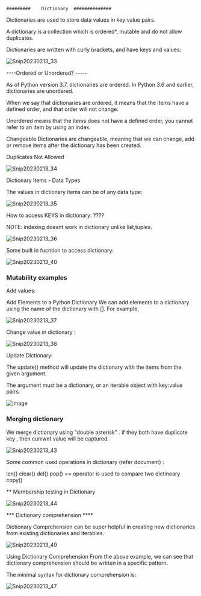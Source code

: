     #########    Dictionary  ##############
    
    
Dictionaries are used to store data values in key:value pairs.

A dictionary is a collection which is ordered*, mutable and do not allow duplicates.

Dictionaries are written with curly brackets, and have keys and values:


![Snip20230213_33](https://user-images.githubusercontent.com/93876736/218460668-bb5f3abc-8d17-44f9-b906-22393bf71f84.png)


----Ordered or Unordered? -----


As of Python version 3.7, dictionaries are ordered. In Python 3.6 and earlier, dictionaries are unordered.

When we say that dictionaries are ordered, it means that the items have a defined order, and that order will not change.

Unordered means that the items does not have a defined order, you cannot refer to an item by using an index.



Changeable
Dictionaries are changeable, meaning that we can change, add or remove items after the dictionary has been created.

Duplicates Not Allowed

![Snip20230213_34](https://user-images.githubusercontent.com/93876736/218463155-a9f13fb5-62aa-404a-b041-bfac7877a9ad.png)


Dictionary Items - Data Types

The values in dictionary items can be of any data type:


![Snip20230213_35](https://user-images.githubusercontent.com/93876736/218464023-5b43165e-c0bd-4ea4-be05-4913bc958051.png)



How to access KEYS in dictionary: ????

NOTE: indexing doesnt work in dictionary unlike list,tuples.

![Snip20230213_36](https://user-images.githubusercontent.com/93876736/218468578-c31b194e-4ae7-4e32-8a44-70a8b0c7a2a2.png)



Some built in fucntion to access dictionary:

![Snip20230213_40](https://user-images.githubusercontent.com/93876736/218481044-d8a6bc33-12e6-42ca-b9ba-59027b03d1f4.png)



### Mutability examples  ####

Add values:

Add Elements to a Python Dictionary
We can add elements to a dictionary using the name of the dictionary with []. For example,


![Snip20230213_37](https://user-images.githubusercontent.com/93876736/218472404-009a554d-e70a-4630-9da1-c651e3c5b7b7.png)



Change value in dictionary :

![Snip20230213_38](https://user-images.githubusercontent.com/93876736/218473122-280c0393-a2be-4dd0-9dba-2aa0244cf9d0.png)



Update Dictionary:

The update() method will update the dictionary with the items from the given argument.

The argument must be a dictionary, or an iterable object with key:value pairs.

![image](https://user-images.githubusercontent.com/93876736/218476018-27b3f0a6-cf43-4404-b55a-c074400dae78.png)


### Merging dictionary ###

We merge dictionary using  "double asterisk" . if they both have duplicate key , then currwnt value will be captured.

![Snip20230213_43](https://user-images.githubusercontent.com/93876736/218508134-74f657b5-b2e6-4e90-bddf-71eb32d054ff.png)


Some common used operations in dictionary (refer document) :

len()
clear()
del()
pop()
== operator is used to compare two dictinoary
copy()


** Membership testing in Dictionary

![Snip20230213_44](https://user-images.githubusercontent.com/93876736/218519505-1fe08ab9-fd19-40ad-9a43-35224d49207e.png)



*** Dictionary comprehension **** 

Dictionary Comprehension can be super helpful in creating new dictionaries from existing dictionaries and iterables.


![Snip20230213_49](https://user-images.githubusercontent.com/93876736/218529257-53ad710f-5e5f-4f38-afc0-d1078637969e.png)


Using Dictionary Comprehension
From the above example, we can see that dictionary comprehension should be written in a specific pattern.

The minimal syntax for dictionary comprehension is:

![Snip20230213_47](https://user-images.githubusercontent.com/93876736/218528434-f6e45da9-dce5-45c8-a3e8-8e0bccdddbad.png)
























